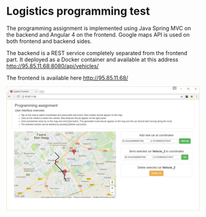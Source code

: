 # Logistics programming test

The programming assignment is implemented using Java Spring MVC on the backend and Angular 4 on the frontend. Google maps API is used on both frontend and backend sides.

The backend is a REST service completely separated from the frontend part. It deployed as a Docker container and available at this address http://95.85.11.68:8080/api/vehicles/ 

The frontend is available here http://95.85.11.68/ 

![Logistics Frontend](/screenshots/1.jpg)
